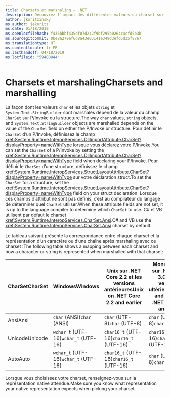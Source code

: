 ```yaml
---
title: Charsets et marshaling – .NET
description: Découvrez l’impact des différentes valeurs du charset sur la façon dont .NET marshale les données en code natif.
author: jkoritzinsky
ms.author: jekoritz
ms.date: 01/18/2019
ms.openlocfilehash: f436bbbf435df07d242f9bf295b0264c4cfd5b3b
ms.sourcegitcommit: 0be8a279af6d8a43e03141e349d3efd5d35f8767
ms.translationtype: HT
ms.contentlocale: fr-FR
ms.lasthandoff: 04/18/2019
ms.locfileid: "59480844"
---
```

# <a name="charsets-and-marshalling"></a><span data-ttu-id="38661-103">Charsets et marshaling</span><span class="sxs-lookup"><span data-stu-id="38661-103">Charsets and marshalling</span></span>

<span data-ttu-id="38661-104">La façon dont les valeurs `char` et les objets `string` et `System.Text.StringBuilder` sont marshalés dépend de la valeur du champ `CharSet` sur P/Invoke ou la structure.</span><span class="sxs-lookup"><span data-stu-id="38661-104">The way `char` values, `string` objects, and `System.Text.StringBuilder` objects are marshalled depends on the value of the `CharSet` field on either the P/Invoke or structure.</span></span> <span data-ttu-id="38661-105">Pour définir le `CharSet` d’un P/Invoke, définissez le champ <xref:System.Runtime.InteropServices.DllImportAttribute.CharSet?displayProperty=nameWithType> lorsque vous déclarez votre P/Invoke.</span><span class="sxs-lookup"><span data-stu-id="38661-105">You can set the `CharSet` of a P/Invoke by setting the <xref:System.Runtime.InteropServices.DllImportAttribute.CharSet?displayProperty=nameWithType> field when declaring your P/Invoke.</span></span> <span data-ttu-id="38661-106">Pour définir le `CharSet` d’une structure, définissez le champ <xref:System.Runtime.InteropServices.StructLayoutAttribute.CharSet?displayProperty=nameWithType> sur votre déclaration struct.</span><span class="sxs-lookup"><span data-stu-id="38661-106">To set the `CharSet` for a structure, set the <xref:System.Runtime.InteropServices.StructLayoutAttribute.CharSet?displayProperty=nameWithType> field on your struct declaration.</span></span> <span data-ttu-id="38661-107">Lorsque ces champs d’attribut ne sont pas définis, c’est au compilateur du langage de déterminer quel `CharSet` utiliser.</span><span class="sxs-lookup"><span data-stu-id="38661-107">When these attribute fields are not set, it is up to the language compiler to determine which `CharSet` to use.</span></span> <span data-ttu-id="38661-108">C# et VB utilisent par défaut le charset <xref:System.Runtime.InteropServices.CharSet.Ansi>.</span><span class="sxs-lookup"><span data-stu-id="38661-108">C# and VB use the <xref:System.Runtime.InteropServices.CharSet.Ansi> charset by default.</span></span>

<span data-ttu-id="38661-109">Le tableau suivant présente la correspondance entre chaque charset et la représentation d’un caractère ou d’une chaîne après marshaling avec ce charset :</span><span class="sxs-lookup"><span data-stu-id="38661-109">The following table shows a mapping between each charset and how a character or string is represented when marshalled with that charset:</span></span>

| <span data-ttu-id="38661-110">CharSet</span><span class="sxs-lookup"><span data-stu-id="38661-110">CharSet</span></span> | <span data-ttu-id="38661-111">Windows</span><span class="sxs-lookup"><span data-stu-id="38661-111">Windows</span></span>            | <span data-ttu-id="38661-112">Unix sur .NET Core 2.2 et les versions antérieures</span><span class="sxs-lookup"><span data-stu-id="38661-112">Unix on .NET Core 2.2 and earlier</span></span> | <span data-ttu-id="38661-113">Mono et Unix sur .NET Core 3.0 et les versions ultérieures</span><span class="sxs-lookup"><span data-stu-id="38661-113">Mono and Unix on .NET Core 3.0 and later</span></span> |
|---------|--------------------|-----------------------------|------------------------------------------|
| <span data-ttu-id="38661-114">Ansi</span><span class="sxs-lookup"><span data-stu-id="38661-114">Ansi</span></span>    | <span data-ttu-id="38661-115">`char` (ANSI)</span><span class="sxs-lookup"><span data-stu-id="38661-115">`char` (ANSI)</span></span>      | <span data-ttu-id="38661-116">`char` (UTF-8)</span><span class="sxs-lookup"><span data-stu-id="38661-116">`char` (UTF-8)</span></span>              | <span data-ttu-id="38661-117">`char` (UTF-8)</span><span class="sxs-lookup"><span data-stu-id="38661-117">`char` (UTF-8)</span></span>                           |
| <span data-ttu-id="38661-118">Unicode</span><span class="sxs-lookup"><span data-stu-id="38661-118">Unicode</span></span> | <span data-ttu-id="38661-119">`wchar_t` (UTF-16)</span><span class="sxs-lookup"><span data-stu-id="38661-119">`wchar_t` (UTF-16)</span></span> | <span data-ttu-id="38661-120">`char16_t` (UTF-16)</span><span class="sxs-lookup"><span data-stu-id="38661-120">`char16_t` (UTF-16)</span></span>         | <span data-ttu-id="38661-121">`char16_t` (UTF-16)</span><span class="sxs-lookup"><span data-stu-id="38661-121">`char16_t` (UTF-16)</span></span>                      |
| <span data-ttu-id="38661-122">Auto</span><span class="sxs-lookup"><span data-stu-id="38661-122">Auto</span></span>    | <span data-ttu-id="38661-123">`wchar_t` (UTF-16)</span><span class="sxs-lookup"><span data-stu-id="38661-123">`wchar_t` (UTF-16)</span></span> | <span data-ttu-id="38661-124">`char16_t` (UTF-16)</span><span class="sxs-lookup"><span data-stu-id="38661-124">`char16_t` (UTF-16)</span></span>         | <span data-ttu-id="38661-125">`char` (UTF-8)</span><span class="sxs-lookup"><span data-stu-id="38661-125">`char` (UTF-8)</span></span>                           |

<span data-ttu-id="38661-126">Lorsque vous choisissez votre charset, renseignez-vous sur la représentation native attendue.</span><span class="sxs-lookup"><span data-stu-id="38661-126">Make sure you know what representation your native representation expects when picking your charset.</span></span>
